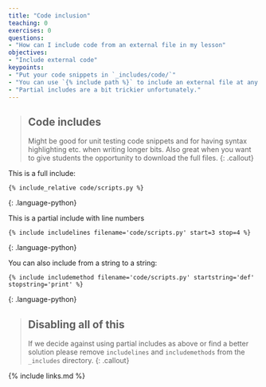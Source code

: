 ```yaml
---
title: "Code inclusion"
teaching: 0
exercises: 0
questions:
- "How can I include code from an external file in my lesson"
objectives:
- "Include external code"
keypoints:
- "Put your code snippets in `_includes/code/`"
- "You can use `{% include path %}` to include an external file at any point"
- "Partial includes are a bit trickier unfortunately."
---
```


> ## Code includes
> Might be good for unit testing code snippets and for having syntax highlighting
> etc. when writing longer bits. Also great when you want to give students the
> opportunity to download the full files.
{: .callout}

This is a full include:

~~~
{% include_relative code/scripts.py %}
~~~
{: .language-python}


This is a partial include with line numbers

~~~
{% include includelines filename='code/scripts.py' start=3 stop=4 %}
~~~
{: .language-python}

You can also include from a string to a string:

~~~
{% include includemethod filename='code/scripts.py' startstring='def' stopstring='print' %}
~~~
{: .language-python}

> ## Disabling all of this
> If we decide against using partial includes as above or find a better solution
> please remove `includelines` and `includemethods` from the `_includes`
> directory.
{: .callout}

{% include links.md %}

